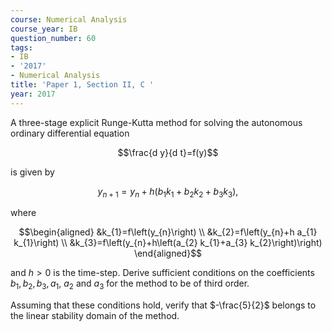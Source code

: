 ```yaml
---
course: Numerical Analysis
course_year: IB
question_number: 60
tags:
- IB
- '2017'
- Numerical Analysis
title: 'Paper 1, Section II, C '
year: 2017
---
```




A three-stage explicit Runge-Kutta method for solving the autonomous ordinary differential equation

$$\frac{d y}{d t}=f(y)$$

is given by

$$y_{n+1}=y_{n}+h\left(b_{1} k_{1}+b_{2} k_{2}+b_{3} k_{3}\right),$$

where

$$\begin{aligned}
&k_{1}=f\left(y_{n}\right) \\
&k_{2}=f\left(y_{n}+h a_{1} k_{1}\right) \\
&k_{3}=f\left(y_{n}+h\left(a_{2} k_{1}+a_{3} k_{2}\right)\right)
\end{aligned}$$

and $h>0$ is the time-step. Derive sufficient conditions on the coefficients $b_{1}, b_{2}, b_{3}, a_{1}$, $a_{2}$ and $a_{3}$ for the method to be of third order.

Assuming that these conditions hold, verify that $-\frac{5}{2}$ belongs to the linear stability domain of the method.